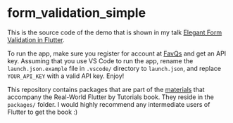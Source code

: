 # form_validation_simple

This is the source code of the demo that is shown in my talk [Elegant Form Validation in Flutter](https://docs.google.com/presentation/d/157ynN4mF-qa9C01RVJdch-UjmLDCv00pUGezf_EtI54/edit?usp=sharing).

To run the app, make sure you register for account at [FavQs](https://favqs.com) and get an API key. Assuming that you use VS Code to run the app, rename the `launch.json.example` file in `.vscode/` directory to `launch.json`, and replace `YOUR_API_KEY` with a valid API key. Enjoy!

This repository contains packages that are part of the [materials](https://github.com/kodecocodes/rwf-materials) that accompany the Real-World Flutter by Tutorials book. They reside in the `packages/` folder. I would highly recommend any intermediate users of Flutter to get the book :)
